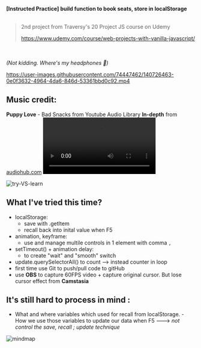 **[Instructed Practice] build function to book seats, store in localStorage**
<br/><br/> 
> 2nd project from Traversy's 20 Project JS course on Udemy
> 
> https://www.udemy.com/course/web-projects-with-vanilla-javascript/

<br/><br/> 
_(Not kidding. Where's my headphones 🗿)_


https://user-images.githubusercontent.com/74447462/140726463-0e0f3632-4964-4da6-846d-53361bbd0c92.mp4


## Music credit:
**Puppy Love** - Bad Snacks from Youtube Audio Library
**In-depth** from [audiohub.com](https://audiohub.com/song/in-depth)
![old-video](https://user-images.githubusercontent.com/74447462/140016619-e7a58dae-2741-4f5b-b009-5b1c9ae8a9fd.mp4)


![try-VS-learn](https://user-images.githubusercontent.com/74447462/140018742-89bc46dc-f4d2-474a-86d4-6d8cf086a8b5.png)


## What I've tried this time?

 - localStorage:
	 - save with .getItem
	 - recall back into inital value when F5
- animation, keyframe:
	- use and manage multile controls in 1 element with comma `,`
- setTimeout() + animation delay:
	- to create "wait" and "smooth" switch 
- update.querySelectorAll() to count --> instead counter in loop
- first time use Git to push/pull code to gitHub
- use **OBS** to capture 60FPS video + capture original cursor. But lose cursor effect from **Camstasia**
## It's still hard to process in mind :
   - What and where variables which used for recall from localStorage. 
	- How we use those variables to update our data when F5
	---> *not control the save, recall ; update technique*

![mindmap](https://user-images.githubusercontent.com/74447462/140616489-dec3dd88-616e-4598-8c98-3ccb4f77e551.png)

